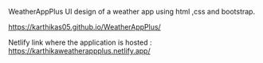 WeatherAppPlus
UI design of a weather app using html ,css and bootstrap.

https://karthikas05.github.io/WeatherAppPlus/

Netlify link where the application is hosted :
https://karthikaweatherappplus.netlify.app/
